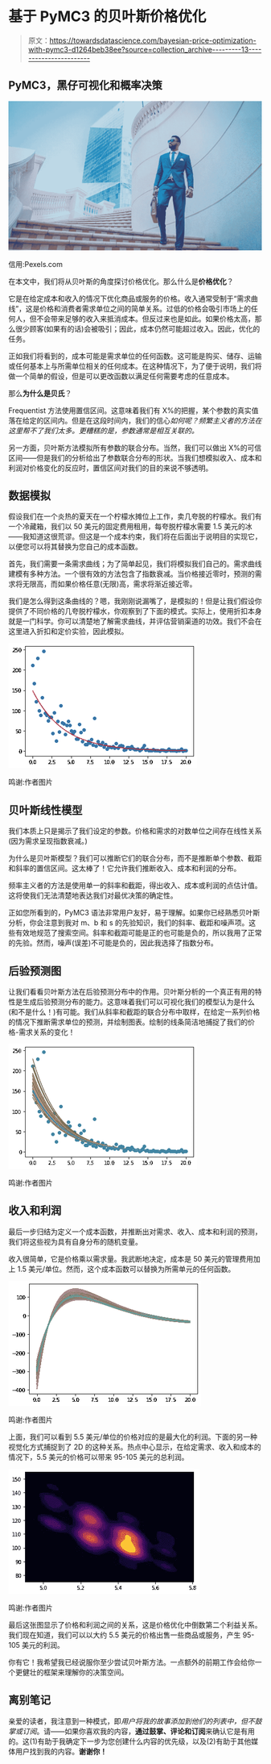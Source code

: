 # 基于 PyMC3 的贝叶斯价格优化

> 原文：<https://towardsdatascience.com/bayesian-price-optimization-with-pymc3-d1264beb38ee?source=collection_archive---------13----------------------->

## PyMC3，黑仔可视化和概率决策

![](img/ede373d4ae5dfa7839e370de4375d992.png)

信用:Pexels.com

在本文中，我们将从贝叶斯的角度探讨价格优化。那么什么是**价格优化**？

它是在给定成本和收入的情况下优化商品或服务的价格。收入通常受制于“需求曲线”，这是价格和消费者需求单位之间的简单关系。过低的价格会吸引市场上的任何人，但不会带来足够的收入来抵消成本。但反过来也是如此。如果价格太高，那么很少顾客(如果有的话)会被吸引；因此，成本仍然可能超过收入。因此，优化的任务。

正如我们将看到的，成本可能是需求单位的任何函数。这可能是购买、储存、运输或任何基本上与所需单位相关的任何成本。在这种情况下，为了便于说明，我们将做一个简单的假设，但是可以更改函数以满足任何需要考虑的任意成本。

那么**为什么是贝氏**？

Frequentist 方法使用置信区间。这意味着我们有 X%的把握，某个参数的真实值落在给定的区间内。但是在这段时间内，我们的信心*如何呢？频繁主义者的方法在这里帮不了我们太多。更糟糕的是，参数通常是相互关联的。*

另一方面，贝叶斯方法模拟所有参数的联合分布。当然，我们可以做出 X%的可信区间——但是我们的分析给出了参数联合分布的形状。当我们想模拟收入、成本和利润对价格变化的反应时，置信区间对我们的目的来说不够透明。

## 数据模拟

假设我们在一个炎热的夏天在一个柠檬水摊位上工作，卖几夸脱的柠檬水。我们有一个冷藏箱，我们以 50 美元的固定费用租用，每夸脱柠檬水需要 1.5 美元的冰——我知道这很荒谬。但这是一个成本约束，我们将在后面出于说明目的实现它，以便您可以将其替换为您自己的成本函数。

首先，我们需要一条需求曲线；为了简单起见，我们将模拟我们自己的。需求曲线建模有多种方法。一个很有效的方法包含了指数衰减。当价格接近零时，预测的需求将无限高，而如果价格任意(无限)高，需求将渐近接近零。

我们是怎么得到这条曲线的？嗯，我刚刚说漏嘴了，是模拟的！但是让我们假设你提供了不同价格的几夸脱柠檬水，你观察到了下面的模式。实际上，使用折扣本身就是一门科学。你可以清楚地了解需求曲线，并评估营销渠道的功效。我们不会在这里进入折扣和定价实验，因此模拟。

![](img/278c6f838e3b09f4e1a23bdddf307b26.png)

鸣谢:作者图片

## 贝叶斯线性模型

我们本质上只是揭示了我们设定的参数。价格和需求的对数单位之间存在线性关系(因为需求呈现指数衰减。)

为什么是贝叶斯模型？我们可以推断它们的联合分布，而不是推断单个参数、截距和斜率的置信区间。这太棒了！它允许我们推断收入、成本和利润的分布。

频率主义者的方法是使用单一的斜率和截距，得出收入、成本或利润的点估计值。这将使我们无法清楚地表达我们对最优决策的确定性。

正如您所看到的，PyMC3 语法非常用户友好，易于理解。如果你已经熟悉贝叶斯分析，你会注意到我对 m、b 和 s 的先验知识，我们的斜率、截距和噪声项。这些有效地规范了搜索空间。斜率和截距可能是正的也可能是负的，所以我用了正常的先验。然而，噪声(误差)不可能是负的，因此我选择了指数分布。

## 后验预测图

让我们看看贝叶斯方法在后验预测分布中的作用。贝叶斯分析的一个真正有用的特性是生成后验预测分布的能力。这意味着我们可以可视化我们的模型认为是什么(和不是什么！)有可能。我们从斜率和截距的联合分布中取样，在给定一系列价格的情况下推断需求单位的预测，并绘制图表。绘制的线条简洁地捕捉了我们的价格-需求关系的变化！

![](img/ad8c60fe0fcad4ede857e46a369080c2.png)

鸣谢:作者图片

## 收入和利润

最后一步归结为定义一个成本函数，并推断出对需求、收入、成本和利润的预测，我们将这些视为具有自身分布的随机变量。

收入很简单，它是价格乘以需求量。我武断地决定，成本是 50 美元的管理费用加上 1.5 美元/单位。然而，这个成本函数可以替换为所需单元的任何函数。

![](img/c0ec5f1cd3741b9adfeebef36e9fd5ca.png)

鸣谢:作者图片

上面，我们可以看到 5.5 美元/单位的价格对应的是最大化的利润。下面的另一种视觉化方式捕捉到了 2D 的这种关系。热点中心显示，在给定需求、收入和成本的情况下，5.5 美元的价格可以带来 95-105 美元的总利润。

![](img/39ca777ac1e404b9c03ed8119a207cd9.png)

鸣谢:作者图片

最后这张图显示了价格和利润之间的关系，这是价格优化中倒数第二个利益关系。我们现在知道，我们可以以大约 5.5 美元的价格出售一些商品或服务，产生 95-105 美元的利润。

你有它！我希望我已经说服你至少尝试贝叶斯方法。一点额外的前期工作会给你一个更健壮的框架来理解你的决策空间。

## 离别笔记

亲爱的读者，我注意到一种模式，即*用户将我的故事添加到他们的列表中，但不鼓掌或订阅*。请——如果你喜欢我的内容，**通过鼓掌、评论和订阅**来确认它是有用的。这(1)有助于我确定下一步为您创建什么内容的优先级，以及(2)有助于其他媒体用户找到我的内容。**谢谢你！**